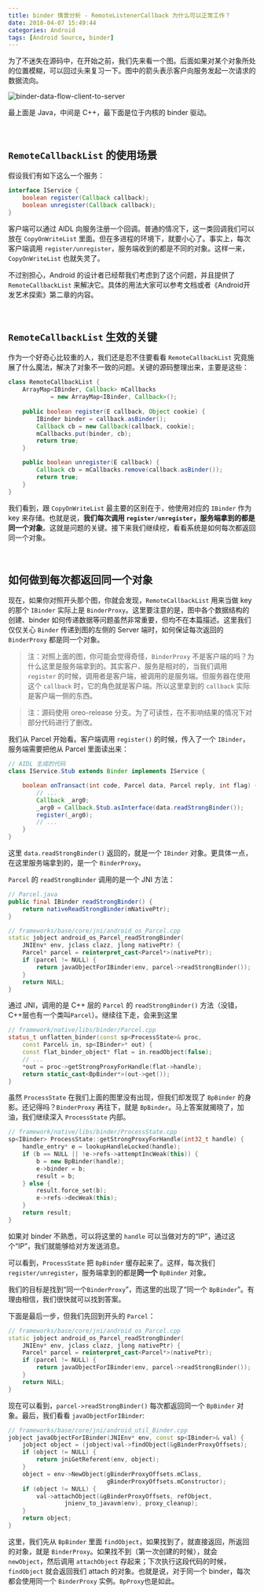 ```yaml
---
title: binder 情景分析 - RemoteListenerCallback 为什么可以正常工作？
date: 2018-04-07 15:49:44
categories: Android
tags: [Android Source, binder]
---
```




为了不迷失在源码中，在开始之前，我们先来看一个图。后面如果对某个对象所处的位置模糊，可以回过头来复习一下。图中的箭头表示客户向服务发起一次请求的数据流向。

![binder-data-flow-client-to-server](binder-data-flow-client-to-server.png)

最上面是 Java，中间是 C++，最下面是位于内核的 binder 驱动。


<br>

## `RemoteCallbackList` 的使用场景

假设我们有如下这么一个服务：
```Java
interface IService {
    boolean register(Callback callback);
    boolean unregister(Callback callback);
}
```
客户端可以通过 AIDL 向服务注册一个回调。普通的情况下，这一类回调我们可以放在 `CopyOnWriteList` 里面。但在多进程的环境下，就要小心了。事实上，每次客户端调用 `register/unregister`，服务端收到的都是不同的对象。这样一来， `CopyOnWriteList` 也就失灵了。

不过别担心，Android 的设计者已经帮我们考虑到了这个问题，并且提供了 `RemoteCallbackList` 来解决它。具体的用法大家可以参考文档或者《Android开发艺术探索》第二章的内容。

<br>

## `RemoteCallbackList` 生效的关键

作为一个好奇心比较重的人，我们还是忍不住要看看 `RemoteCallbackList` 究竟施展了什么魔法，解决了对象不一致的问题。关键的源码整理出来，主要是这些：
```Java
class RemoteCallbackList {
    ArrayMap<IBinder, Callback> mCallbacks
            = new ArrayMap<IBinder, Callback>();
    
    public boolean register(E callback, Object cookie) {
        IBinder binder = callback.asBinder();
        Callback cb = new Callback(callback, cookie);
        mCallbacks.put(binder, cb);
        return true;
    }

    public boolean unregister(E callback) {
        Callback cb = mCallbacks.remove(callback.asBinder());
        return true;
    }
}
```
我们看到，跟 `CopyOnWriteList` 最主要的区别在于，他使用对应的 `IBinder` 作为 key 来存储。也就是说，**我们每次调用 `register/unregister`，服务端拿到的都是同一个对象**。这就是问题的关键。接下来我们继续挖，看看系统是如何每次都返回同一个对象。

<br>

## 如何做到每次都返回同一个对象

现在，如果你对照开头那个图，你就会发现，`RemoteCallbackList` 用来当做 key 的那个 `IBinder` 实际上是 `BinderProxy`。这里要注意的是，图中各个数据结构的创建、binder 如何传递数据等问题虽然非常重要，但均不在本篇描述。这里我们仅仅关心 `Binder` 传递到图的左侧的 Server 端时，如何保证每次返回的 `BinderProxy` 都是同一个对象。

> 注：对照上面的图，你可能会觉得奇怪，`BinderProxy` 不是客户端的吗？为什么这里是服务端拿到的。其实客户、服务是相对的，当我们调用 `register` 的时候，调用者是客户端，被调用的是服务端。但服务器在使用这个 `callback` 时，它的角色就是客户端。所以这里拿到的 `callback` 实际是客户端一侧的东西。

> 注：源码使用 oreo-release 分支。为了可读性，在不影响结果的情况下对部分代码进行了删改。

我们从 Parcel 开始看。客户端调用 `register()` 的时候，传入了一个 `IBinder`，服务端需要把他从 Parcel 里面读出来：
```Java
// AIDL 生成的代码
class IService.Stub extends Binder implements IService {

    boolean onTransact(int code, Parcel data, Parcel reply, int flag) {
        // ...
        Callback _arg0;
        _arg0 = Callback.Stub.asInterface(data.readStrongBinder());
        register(_arg0);
        // ...
    }
}
```
这里 `data.readStrongBinder()` 返回的，就是一个 `IBinder` 对象。更具体一点，在这里服务端拿到的，是一个 `BinderProxy`。

`Parcel` 的 `readStrongBinder` 调用的是一个 JNI 方法：
```Java
// Parcel.java
public final IBinder readStrongBinder() {
    return nativeReadStrongBinder(mNativePtr);
}
```
```C++
// frameworks/base/core/jni/android_os_Parcel.cpp
static jobject android_os_Parcel_readStrongBinder(
    JNIEnv* env, jclass clazz, jlong nativePtr) {
    Parcel* parcel = reinterpret_cast<Parcel*>(nativePtr);
    if (parcel != NULL) {
        return javaObjectForIBinder(env, parcel->readStrongBinder());
    }
    return NULL;
}
```
通过 JNI，调用的是 C++ 层的 `Parcel` 的 `readStrongBinder()` 方法（没错，C++层也有一个类叫`Parcel`）。继续往下走，会来到这里

```C++
// framework/native/libs/binder/Parcel.cpp
status_t unflatten_binder(const sp<ProcessState>& proc,
    const Parcel& in, sp<IBinder>* out) {
    const flat_binder_object* flat = in.readObject(false);
    // ...
    *out = proc->getStrongProxyForHandle(flat->handle);
    return static_cast<BpBinder*>(out->get());
}
```
虽然 `ProcessState` 在我们上面的图里没有出现，但我们却发现了 `BpBinder` 的身影。还记得吗？`BinderProxy` 再往下，就是 `BpBinder`。马上答案就揭晓了，加油，我们继续深入 `ProcessState` 内部。
```C++
// framework/native/libs/binder/ProcessState.cpp
sp<IBinder> ProcessState::getStrongProxyForHandle(int32_t handle) {
    handle_entry* e = lookupHandleLocked(handle);
    if (b == NULL || !e->refs->attemptIncWeak(this)) {
        b = new BpBinder(handle); 
        e->binder = b;
        result = b;
    } else {
        result.force_set(b);
        e->refs->decWeak(this);
    }
    return result;
}
```
如果对 binder 不熟悉，可以将这里的 `handle` 可以当做对方的“IP”，通过这个“IP”，我们就能够给对方发送消息。

可以看到，`ProcessState` 把 `BpBinder` 缓存起来了。这样，每次我们 `register/unregister`，服务端拿到的都是**同一个** `BpBinder` 对象。

我们的目标是找到“同一个`BinderProxy`”，而这里的出现了“同一个 `BpBinder`”。有理由相信，我们很快就可以找到答案。

下面是最后一步，但我们先回到开头的 `Parcel`：

```C++
// frameworks/base/core/jni/android_os_Parcel.cpp
static jobject android_os_Parcel_readStrongBinder(
    JNIEnv* env, jclass clazz, jlong nativePtr) {
    Parcel* parcel = reinterpret_cast<Parcel*>(nativePtr);
    if (parcel != NULL) {
        return javaObjectForIBinder(env, parcel->readStrongBinder());
    }
    return NULL;
}
```
现在可以看到，`parcel->readStrongBinder()` 每次都返回同一个 `BpBinder` 对象。最后，我们看看 `javaObjectForIBinder`:
```C++
// frameworks/base/core/jni/android_util_Binder.cpp
jobject javaObjectForIBinder(JNIEnv* env, const sp<IBinder>& val) {
    jobject object = (jobject)val->findObject(&gBinderProxyOffsets);
    if (object != NULL) {
        return jniGetReferent(env, object);
    }
    object = env->NewObject(gBinderProxyOffsets.mClass,
                            gBinderProxyOffsets.mConstructor);
    if (object != NULL) {
        val->attachObject(&gBinderProxyOffsets, refObject,
                jnienv_to_javavm(env), proxy_cleanup);
    }
    return object;
}
```
这里，我们先从 `BpBinder` 里面 `findObject`，如果找到了，就直接返回，所返回的对象，就是 `BinderProxy`。如果找不到（第一次创建的时候），就会 `newObject`，然后调用 `attachObject` 存起来；下次执行这段代码的时候，`findObject` 就会返回我们 attach 的对象。也就是说，对于同一个 binder，每次都会使用同一个 `BinderProxy` 实例。`BpProxy`也是如此。

<br><br>